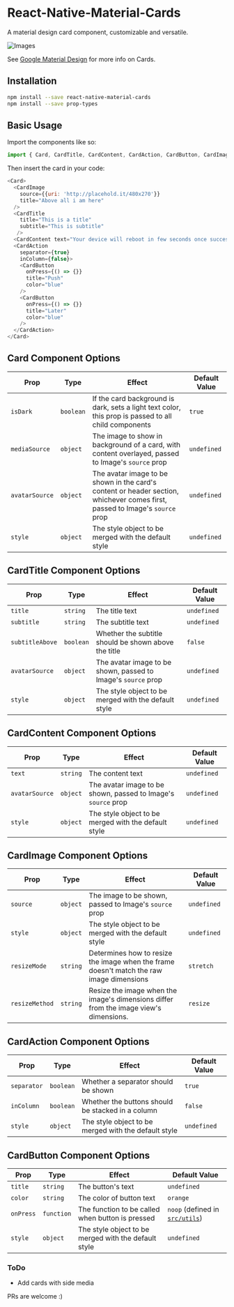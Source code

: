 # React-Native-Material-Cards
A material design card component, customizable and versatile.

![Images](http://i.imgur.com/iDym7bI.png)

See [Google Material Design](https://material.io/guidelines/components/cards.html) for more info on Cards.

## Installation

```sh
npm install --save react-native-material-cards
npm install --save prop-types
```

## Basic Usage

Import the components like so:  
```javascript
import { Card, CardTitle, CardContent, CardAction, CardButton, CardImage } from 'react-native-material-cards'
```

Then insert the card in your code:
```js
<Card>
  <CardImage 
    source={{uri: 'http://placehold.it/480x270'}} 
    title="Above all i am here"
  />
  <CardTitle 
    title="This is a title" 
    subtitle="This is subtitle"
   />
  <CardContent text="Your device will reboot in few seconds once successful, be patient meanwhile" />
  <CardAction 
    separator={true} 
    inColumn={false}>
    <CardButton
      onPress={() => {}}
      title="Push"
      color="blue"
    />
    <CardButton
      onPress={() => {}}
      title="Later"
      color="blue"
    />
  </CardAction>
</Card>
```

## Card Component Options
| Prop        | Type           | Effect  | Default Value |
| ------------- |-------------| -----| -----|
| `isDark` | `boolean` | If the card background is dark, sets a light text color, this prop is passed to all child components | `true` |
| `mediaSource` | `object` | The image to show in background of a card, with content overlayed, passed to Image's `source` prop | `undefined` |
| `avatarSource` | `object` | The avatar image to be shown in the card's content or header section, whichever comes first, passed to Image's `source` prop | `undefined` |
| `style` | `object` | The style object to be merged with the default style | `undefined` |

## CardTitle Component Options
| Prop        | Type           | Effect  | Default Value |
| ------------- |-------------| -----| -----|
| `title` | `string` | The title text | `undefined` |
| `subtitle` | `string` | The subtitle text | `undefined` |
| `subtitleAbove` | `boolean` | Whether the subtitle should be shown above the title | `false` |
| `avatarSource` | `object` | The avatar image to be shown, passed to Image's `source` prop | `undefined` |
| `style` | `object` | The style object to be merged with the default style | `undefined` |

## CardContent Component Options
| Prop        | Type           | Effect  | Default Value |
| ------------- |-------------| -----| -----|
| `text` | `string` | The content text | `undefined` |
| `avatarSource` | `object` | The avatar image to be shown, passed to Image's `source` prop | `undefined` |
| `style` | `object` | The style object to be merged with the default style | `undefined` |

## CardImage Component Options
| Prop        | Type           | Effect  | Default Value |
| ------------- |-------------| -----| -----|
| `source` | `object` | The image to be shown, passed to Image's `source` prop | `undefined` |
| `style` | `object` | The style object to be merged with the default style | `undefined` |
| `resizeMode` | `string` | Determines how to resize the image when the frame doesn't match the raw image dimensions | `stretch` |
| `resizeMethod` | `string` | Resize the image when the image's dimensions differ from the image view's dimensions. | `resize` |

## CardAction Component Options
| Prop        | Type           | Effect  | Default Value |
| ------------- |-------------| -----| -----|
| `separator` | `boolean` | Whether a separator should be shown | `true` |
| `inColumn` | `boolean` | Whether the buttons should be stacked in a column | `false` |
| `style` | `object` | The style object to be merged with the default style | `undefined` |

## CardButton Component Options
| Prop        | Type           | Effect  | Default Value |
| ------------- |-------------| -----| -----|
| `title` | `string` | The button's text | `undefined` |
| `color` | `string` | The color of button text | `orange` |
| `onPress` | `function` | The function to be called when button is pressed | `noop` (defined in [`src/utils`](https://github.com/SiDevesh/React-Native-Material-Cards/blob/master/src/utils/index.js)) |
| `style` | `object` | The style object to be merged with the default style | `undefined` |

### ToDo
* Add cards with side media

PRs are welcome :)
